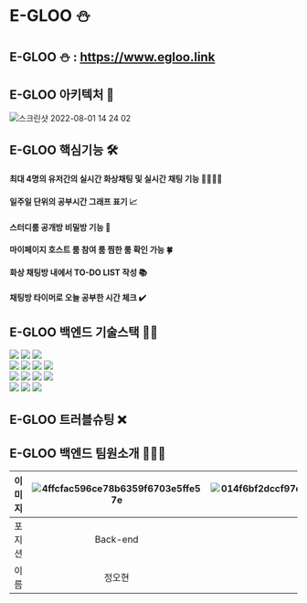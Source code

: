 # E-GLOO ⛄️

## E-GLOO ⛄️ : https://www.egloo.link

## E-GLOO 아키텍처 🌈
![스크린샷 2022-08-01 14 24 02](https://user-images.githubusercontent.com/96240712/182083770-a15da7a1-6479-4107-adf0-c48557eacc0f.png)

## E-GLOO 핵심기능 🛠

#### 최대 4명의 유저간의 실시간 화상채팅 및 실시간 채팅 기능 👨‍👨‍👦‍👦

#### 일주일 단위의 공부시간 그래프 표기 📈

#### 스터디룸 공개방 비밀방 기능 🚪

#### 마이페이지 호스트 룸 참여 룸 찜한 룸 확인 가능 🍀

#### 화상 채팅방 내에서 TO-DO LIST 작성 📚

#### 채팅방 타이머로 오늘 공부한 시간 체크 ✔️


## E-GLOO 백엔드 기술스택 🧑‍💻
<p>
<img src="https://img.shields.io/badge/nodeJS-339933?style=for-the-badge&logo=nodeJS&logoColor=white">
<img src="https://img.shields.io/badge/docker-2496ED?style=for-the-badge&logo=docker&logoColor=white">
<img src="https://img.shields.io/badge/nginx-009639?style=for-the-badge&logo=nginx&logoColor=white">
<br>
<img src="https://img.shields.io/badge/github-181717?style=for-the-badge&logo=github&logoColor=white">
<img src="https://img.shields.io/badge/git-F05032?style=for-the-badge&logo=git&logoColor=white">
<img src="https://img.shields.io/badge/JSONWebTokens-2496ED?style=for-the-badge&logo=JSONWebTokens&logoColor=white">
<img src="https://img.shields.io/badge/mongodb-47A248?style=for-the-badge&logo=mongodb&logoColor=white">
<br>
<img src="https://img.shields.io/badge/githubaction-2088FF?style=for-the-badge&logo=githubaction&logoColor=white">
<img src="https://img.shields.io/badge/socketio-010101?style=for-the-badge&logo=socketio&logoColor=white">
<img src="https://img.shields.io/badge/aws-232F3E?style=for-the-badge&logo=aws&logoColor=white">
<img src="https://img.shields.io/badge/pm2-2B037A?style=for-the-badge&logo=pm2&logoColor=white">
<br>
<img src="https://img.shields.io/badge/babel-F9DC3E?style=for-the-badge&logo=babel&logoColor=white">
<img src="https://img.shields.io/badge/javascript-F7DF1E?style=for-the-badge&logo=javascript&logoColor=white">
<img src="https://img.shields.io/badge/npm-CB3837?style=for-the-badge&logo=npm&logoColor=white">

<p>


## E-GLOO 트러블슈팅 ❌

## E-GLOO 백엔드 팀원소개 👨‍👨‍👦

|이미지|![4ffcfac596ce78b6359f6703e5ffe57e](https://user-images.githubusercontent.com/107375500/182104419-9c0bc974-77b0-48d8-beeb-98574f881577.jpg)|![014f6bf2dccf97d1cfc97dff79b028e182f3bd8c9735553d03f6f982e10ebe70](https://user-images.githubusercontent.com/107375500/182104497-2989dd73-d46a-4e31-ab60-1e1ed72f9244.png)|![a2a82850f6db5ee6033c48f55d5e15a7113e2bd2b7407c8202a97d2241a96625](https://user-images.githubusercontent.com/107375500/182104592-a256a2fc-c249-4b90-bee3-ad5c8ad21920.png)|
|:---:|:---:|:---:|:---:|
|포지션|Back-end|Back-end|Back-end|
|이름|정오현|채예찬|이호욱|
